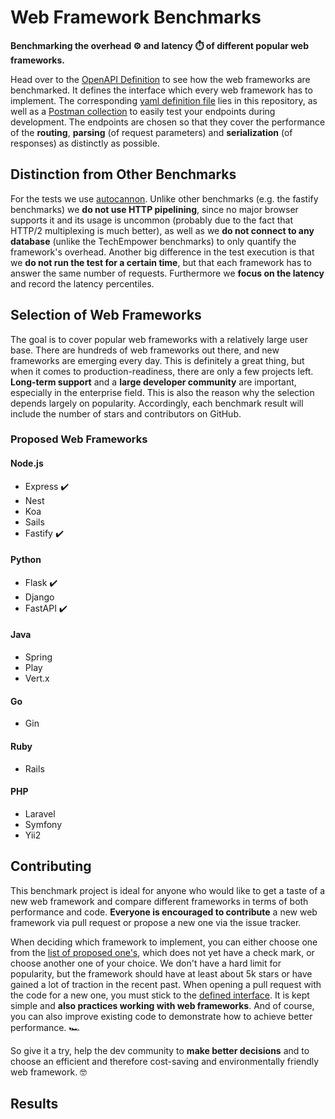 # Web Framework Benchmarks

**Benchmarking the overhead ⚙️ and latency ⏱️ of different popular web frameworks.**

Head over to the [OpenAPI Definition](https://bttger.github.io/web-framework-benchmarks/) to see how the web frameworks are benchmarked. It defines the interface which every web framework has to implement. The corresponding [yaml definition file](https://github.com/bttger/web-framework-benchmarks/blob/master/OPEN_API_DEFINITION.yaml) lies in this repository, as well as a [Postman collection](https://github.com/bttger/web-framework-benchmarks/blob/master/postman_collection.json) to easily test your endpoints during development. The endpoints are chosen so that they cover the performance of the **routing**, **parsing** (of request parameters) and **serialization** (of responses) as distinctly as possible.

## Distinction from Other Benchmarks

For the tests we use [autocannon](https://github.com/mcollina/autocannon). Unlike other benchmarks (e.g. the fastify benchmarks) we **do not use HTTP pipelining**, since no major browser supports it and its usage is uncommon (probably due to the fact that HTTP/2 multiplexing is much better), as well as we **do not connect to any database** (unlike the TechEmpower benchmarks) to only quantify the framework's overhead. Another big difference in the test execution is that we **do not run the test for a certain time**, but that each framework has to answer the same number of requests. Furthermore we **focus on the latency** and record the latency percentiles.

## Selection of Web Frameworks

The goal is to cover popular web frameworks with a relatively large user base. There are hundreds of web frameworks out there, and new frameworks are emerging every day. This is definitely a great thing, but when it comes to production-readiness, there are only a few projects left. **Long-term support** and a **large developer community** are important, especially in the enterprise field. This is also the reason why the selection depends largely on popularity. Accordingly, each benchmark result will include the number of stars and contributors on GitHub.

### Proposed Web Frameworks

#### Node.js
- Express ✔️
- Nest
- Koa
- Sails
- Fastify ✔️

#### Python
- Flask ✔️
- Django
- FastAPI ✔️

#### Java
- Spring
- Play
- Vert.x

#### Go
- Gin

#### Ruby
- Rails

#### PHP
- Laravel
- Symfony
- Yii2

## Contributing

This benchmark project is ideal for anyone who would like to get a taste of a new web framework and compare different frameworks in terms of both performance and code. **Everyone is encouraged to contribute** a new web framework via pull request or propose a new one via the issue tracker.

When deciding which framework to implement, you can either choose one from the [list of proposed one's](#proposed-web-frameworks), which does not yet have a check mark, or choose another one of your choice. We don't have a hard limit for popularity, but the framework should have at least about 5k stars or have gained a lot of traction in the recent past. When opening a pull request with the code for a new one, you must stick to the [defined interface](https://github.com/bttger/web-framework-benchmarks/blob/master/OPEN_API_DEFINITION.yaml). It is kept simple and **also practices working with web frameworks**. And of course, you can also improve existing code to demonstrate how to achieve better performance. 🏎️

So give it a try, help the dev community to **make better decisions** and to choose an efficient and therefore cost-saving and environmentally friendly web framework. 🤓

## Results

